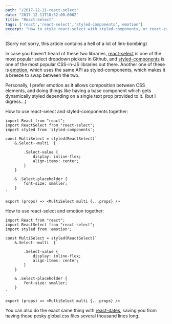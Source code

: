 ```yaml
---
path: "/2017-12-11-react-select"
date: "2017-12-11T18:52:00.000Z"
title: "React-Select"
tags: ['react','react-select','styled-components','emotion']
excerpt: "How to style react-select with styled-components, or react-emotion"
---
```


(Sorry not sorry, this article contains a hell of a lot of link-bombing)

In case you haven't heard of these two libraries,
<a href="https://github.com/JedWatson/react-select" target="_blank">react-select</a>
is one of the most popular select dropdown pickers in Github, and
<a href="https://www.styled-components.com/" target="_blank">styled-components</a>
is one of the most popular CSS-in-JS libraries out there. Another one of these
is <a href="https://emotion.sh/" target="_blank">emotion</a>, which uses the
same API as styled-components, which makes it a breeze to swap between the two.

Personally, I prefer emotion as it allows composition between CSS elements, and
doing things like having a base component which gets dynamically styled
depending on a single text prop provided to it. (but I digress...)

How to use react-select and styled-components together:

```
import React from "react";
import ReactSelect from "react-select";
import styled from 'styled-components';

const MultiSelect = styled(ReactSelect)`
	&.Select--multi  {

		.Select-value {
			display: inline-flex;
			align-items: center;
		}
	}

	& .Select-placeholder {
		font-size: smaller;
	}
`

export (props) => <MultiSelect multi {...props} />
```

How to use react-select and emotion together:

```
import React from "react";
import ReactSelect from "react-select";
import styled from 'emotion';

const MultiSelect = styled(ReactSelect)`
	&.Select--multi  {

		.Select-value {
			display: inline-flex;
			align-items: center;
		}
	}

	& .Select-placeholder {
		font-size: smaller;
	}
`

export (props) => <MultiSelect multi {...props} />
```

You can also do the exact same thing with
<a href="https://github.com/airbnb/react-dates">react-dates</a>, saving you from
having those pesky global.css files several thousand lines long.
